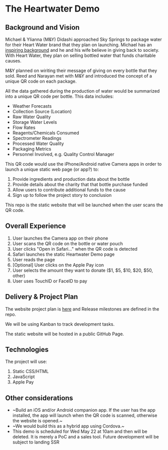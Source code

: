 # The Heartwater Demo

## Background and Vision

Michael & Ylianna (M&Y) Didashi approached Sky Springs to package water for their Heart Water brand that they plan on launching. Michael has an [inspiring background](https://en.wikipedia.org/wiki/Michael_Dadashi) and he and his wife believe in giving back to society. With Heart Water, they plan on selling bottled water that funds charitable causes.

M&Y planned on wiriting their message of giving on every bottle that they sold. Reed and Narayan met with M&Y and introduced the concept of a unique QR code on each package.

All the data gathered during the production of water would be summarized into a unique QR code per bottle. This data includes:

* Weather Forecasts
* Collection Source (Location)
* Raw Water Quality
* Storage Water Levels
* Flow Rates
* Reagents/Chemicals Consumed
* Spectrometer Readings
* Processed Water Quality
* Packaging Metrics
* Personnel Involved, e.g. Quality Control Manager

This QR code would use the iPhone/Android native Camera apps in order to launch a unique static web page (or app?) to:

1. Provide ingredients and production data about the bottle
1. Provide details about the charity that that bottle purchase funded
1. Allow users to contribute additional funds to the cause
1. Sign up to follow the project story to conclusion

This repo is the static website that will be launched when the user scans the QR code.

## Overall Experience

1. User launches the Camera app on their phone
1. User scans the QR code on the bottle or water pouch
1. User clicks "Open in Safari..." when the QR code is detected
1. Safari launches the static Heartwater Demo page
1. User reads the page
1. [Optional] User clicks on the Apple Pay icon
1. User selects the amount they want to donate ($1, $5, $10, $20, $50, other)
1. User uses TouchID or FaceID to pay

## Delivery & Project Plan

The website project plan is [here](https://github.com/orgs/traxitt/projects/1) and Release milestones are defined in the repo.

We will be using Kanban to track development tasks.

The static website will be hosted in a public GitHub Page.

## Technologies

The project will use:

1. Static CSS/HTML
1. JavaScript
1. Apple Pay

## Other considerations

* ~Build an iOS and/or Android companion app. If the user has the app installed, the app will launch when the QR code is scanned, otherwise the website is opened.~
* ~We would build this as a hybrid app using Cordova.~
* This demo is scheduled for Wed May 22 at 10am and then will be deleted. It is merely a PoC and a sales tool. Future development will be subject to landing SSR
